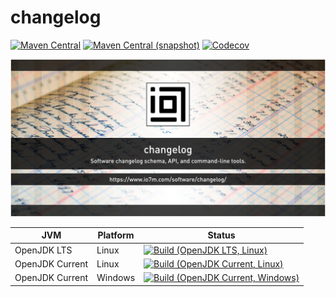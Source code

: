 changelog
===

[![Maven Central](https://img.shields.io/maven-central/v/com.io7m.changelog/com.io7m.changelog.svg?style=flat-square)](http://search.maven.org/#search%7Cga%7C1%7Cg%3A%22com.io7m.changelog%22)
[![Maven Central (snapshot)](https://img.shields.io/nexus/s/https/s01.oss.sonatype.org/com.io7m.changelog/com.io7m.changelog.svg?style=flat-square)](https://s01.oss.sonatype.org/content/repositories/snapshots/com/io7m/changelog/)
[![Codecov](https://img.shields.io/codecov/c/github/io7m/changelog.svg?style=flat-square)](https://codecov.io/gh/io7m/changelog)

![changelog](./src/site/resources/changelog.jpg?raw=true)

| JVM             | Platform | Status |
|-----------------|----------|--------|
| OpenJDK LTS     | Linux    | [![Build (OpenJDK LTS, Linux)](https://img.shields.io/github/workflow/status/io7m/changelog/main-openjdk_lts-linux)](https://github.com/io7m/changelog/actions?query=workflow%3Amain-openjdk_lts-linux) |
| OpenJDK Current | Linux    | [![Build (OpenJDK Current, Linux)](https://img.shields.io/github/workflow/status/io7m/changelog/main-openjdk_current-linux)](https://github.com/io7m/changelog/actions?query=workflow%3Amain-openjdk_current-linux)
| OpenJDK Current | Windows  | [![Build (OpenJDK Current, Windows)](https://img.shields.io/github/workflow/status/io7m/changelog/main-openjdk_current-windows)](https://github.com/io7m/changelog/actions?query=workflow%3Amain-openjdk_current-windows)

